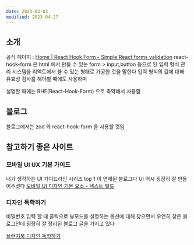 ```yaml
---
date: 2023-03-03
modified: 2023-04-27
---
```


## 소개

공식 페이지 : [Home | React Hook Form - Simple React forms validation](https://react-hook-form.com/)
react-hook-form 은
html 에서 만들 수 있는 form > input,button 등으로 된 입력 형식 관리 시스템을 리액트에서 쓸 수 있는 형태로 가공한 것을 말한다
입력 형식의 값에 대해 유효성 검사를 해야할 때에도 사용하며

설명할 때에는 RHF(React-Hook-Form) 으로 축약해서 사용함

## 블로그

블로그에서는 zod 와 react-hook-form 을 사용할 것임

## 참고하기 좋은 사이트

### 모바일 UI UX 기본 가이드

내가 생각하는 UI 가이드라인 시리즈 top 1 이 연재된 블로그다
UI 역시 굉장히 잘 만들어주셨다
[모바일 UI 디자인 기본 요소 - 텍스트 필드](https://brunch.co.kr/@chulhochoiucj0/20)

### 디자인 독학하기

비밀번호 입력 할 때 클릭으로 뷰모드를 설정하는 옵션에 대해 찾으면서 우연히 찾은 블로그인데 굉장히 잘 정리된 블로그 글을 가지고 있다

[브런치북 디자인 독학하기](https://brunch.co.kr/brunchbook/share-design)
